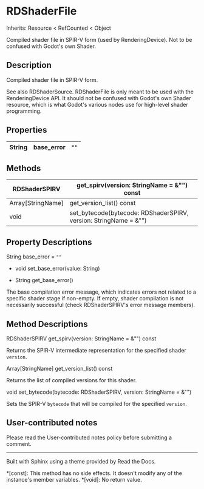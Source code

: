 # RDShaderFile

Inherits: Resource < RefCounted < Object

Compiled shader file in SPIR-V form (used by RenderingDevice). Not to be
confused with Godot's own Shader.

## Description

Compiled shader file in SPIR-V form.

See also RDShaderSource. RDShaderFile is only meant to be used with the
RenderingDevice API. It should not be confused with Godot's own Shader
resource, which is what Godot's various nodes use for high-level shader
programming.

## Properties

String | base_error | `""`  
---|---|---  
  
## Methods

RDShaderSPIRV | get_spirv(version: StringName = &"") const  
---|---  
Array[StringName] | get_version_list() const  
void | set_bytecode(bytecode: RDShaderSPIRV, version: StringName = &"")  
  
## Property Descriptions

String base_error = `""`

  * void set_base_error(value: String)

  * String get_base_error()

The base compilation error message, which indicates errors not related to a
specific shader stage if non-empty. If empty, shader compilation is not
necessarily successful (check RDShaderSPIRV's error message members).

## Method Descriptions

RDShaderSPIRV get_spirv(version: StringName = &"") const

Returns the SPIR-V intermediate representation for the specified shader
`version`.

Array[StringName] get_version_list() const

Returns the list of compiled versions for this shader.

void set_bytecode(bytecode: RDShaderSPIRV, version: StringName = &"")

Sets the SPIR-V `bytecode` that will be compiled for the specified `version`.

## User-contributed notes

Please read the User-contributed notes policy before submitting a comment.

* * *

Built with Sphinx using a theme provided by Read the Docs.

  *[const]: This method has no side effects. It doesn't modify any of the instance's member variables.
  *[void]: No return value.

